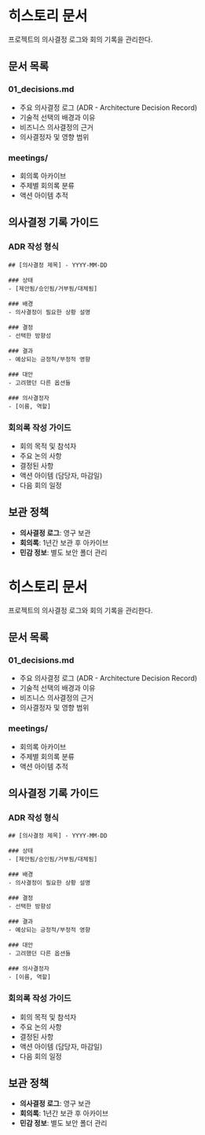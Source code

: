 # 히스토리 문서

프로젝트의 의사결정 로그와 회의 기록을 관리한다.

## 문서 목록

### 01_decisions.md
- 주요 의사결정 로그 (ADR - Architecture Decision Record)
- 기술적 선택의 배경과 이유
- 비즈니스 의사결정의 근거
- 의사결정자 및 영향 범위

### meetings/
- 회의록 아카이브
- 주제별 회의록 분류
- 액션 아이템 추적

## 의사결정 기록 가이드

### ADR 작성 형식
```
## [의사결정 제목] - YYYY-MM-DD

### 상태
- [제안됨/승인됨/거부됨/대체됨]

### 배경
- 의사결정이 필요한 상황 설명

### 결정
- 선택한 방향성

### 결과
- 예상되는 긍정적/부정적 영향

### 대안
- 고려했던 다른 옵션들

### 의사결정자
- [이름, 역할]
```

### 회의록 작성 가이드
- 회의 목적 및 참석자
- 주요 논의 사항
- 결정된 사항
- 액션 아이템 (담당자, 마감일)
- 다음 회의 일정

## 보관 정책

- **의사결정 로그**: 영구 보관
- **회의록**: 1년간 보관 후 아카이브
- **민감 정보**: 별도 보안 폴더 관리
# 히스토리 문서

프로젝트의 의사결정 로그와 회의 기록을 관리한다.

## 문서 목록

### 01_decisions.md
- 주요 의사결정 로그 (ADR - Architecture Decision Record)
- 기술적 선택의 배경과 이유
- 비즈니스 의사결정의 근거
- 의사결정자 및 영향 범위

### meetings/
- 회의록 아카이브
- 주제별 회의록 분류
- 액션 아이템 추적

## 의사결정 기록 가이드

### ADR 작성 형식
```
## [의사결정 제목] - YYYY-MM-DD

### 상태
- [제안됨/승인됨/거부됨/대체됨]

### 배경
- 의사결정이 필요한 상황 설명

### 결정
- 선택한 방향성

### 결과
- 예상되는 긍정적/부정적 영향

### 대안
- 고려했던 다른 옵션들

### 의사결정자
- [이름, 역할]
```

### 회의록 작성 가이드
- 회의 목적 및 참석자
- 주요 논의 사항
- 결정된 사항
- 액션 아이템 (담당자, 마감일)
- 다음 회의 일정

## 보관 정책

- **의사결정 로그**: 영구 보관
- **회의록**: 1년간 보관 후 아카이브
- **민감 정보**: 별도 보안 폴더 관리
